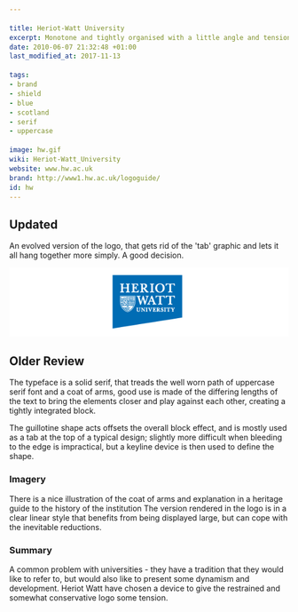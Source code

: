 ```yaml
---

title: Heriot-Watt University
excerpt: Monotone and tightly organised with a little angle and tension.
date: 2010-06-07 21:32:48 +01:00
last_modified_at: 2017-11-13

tags:
- brand
- shield
- blue
- scotland
- serif
- uppercase

image: hw.gif
wiki: Heriot-Watt_University
website: www.hw.ac.uk
brand: http://www1.hw.ac.uk/logoguide/
id: hw
---
```


## Updated

An evolved version of the logo, that gets rid of the 'tab' graphic and lets it all hang together more simply. A good decision.


![](/images/logospotter/hw-old.gif)

## Older Review

The typeface is a solid serif, that treads the well worn path of uppercase serif font and a coat of arms, good use is made of the differing lengths of the text to bring the elements closer and play against each other, creating a tightly integrated block.

The guillotine shape acts offsets the overall block effect, and is mostly used as a tab at the top of a typical design; slightly more difficult when bleeding to the edge is impractical, but a keyline device is then used to define the shape.

### Imagery

There is a nice illustration of the coat of arms and explanation in a heritage guide to the history of the institution  The version rendered in the logo is in a clear linear style that benefits from being displayed large, but can cope with the inevitable reductions.

### Summary

A common problem with universities - they have a tradition that they would like to refer to, but would also like to present some dynamism and development. Heriot Watt have chosen a device to give the restrained and somewhat conservative logo some tension.

